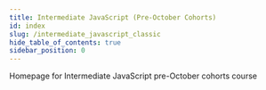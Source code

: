```yaml
---
title: Intermediate JavaScript (Pre-October Cohorts)
id: index
slug: /intermediate_javascript_classic
hide_table_of_contents: true
sidebar_position: 0
---
```


Homepage for Intermediate JavaScript pre-October cohorts course
